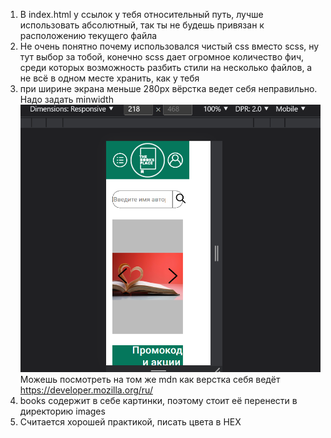 1. В index.html у ссылок у тебя относительный путь, лучше использовать абсолютный, так ты не будешь привязан к
   расположению текущего файла
2. Не очень понятно почему использовался чистый css вместо scss, ну тут выбор за тобой, конечно
   scss дает огромное количество фич, среди которых возможность разбить стили на несколько файлов, а не всё в одном
   месте хранить, как у тебя
3. при ширине экрана меньше 280px вёрстка ведет себя неправильно. Надо задать minwidth ![img.png](img.png)
   Можешь посмотреть на том же mdn как верстка себя ведёт https://developer.mozilla.org/ru/
4. books содержит в себе картинки, поэтому стоит её перенести в директорию images
5. Считается хорошей практикой, писать цвета в HEX
